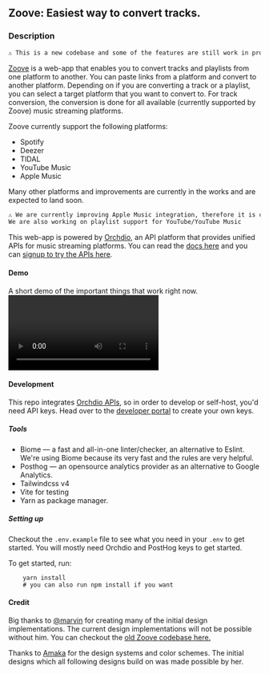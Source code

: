 ## Zoove: Easiest way to convert tracks.

### Description
```markdown
⚠️ This is a new codebase and some of the features are still work in progress.
```

[Zoove](https://zoove.xyz) is a web-app that enables you to convert tracks and playlists from one platform to another. You can paste links from a platform and convert to another platform.
Depending on if you are converting a track or a playlist, you can select a target platform that you want to convert to. For track conversion, the conversion
is done for all available (currently supported by Zoove) music streaming platforms.

Zoove currently support the following platforms:
- Spotify
- Deezer
- TIDAL
- YouTube Music
- Apple Music

Many other platforms and improvements are currently in the works and are expected to land soon.

```markdown
⚠️ We are currently improving Apple Music integration, therefore it is currently unavailable. We will make it available again very soon.
We are also working on playlist support for YouTube/YouTube Music
```

This web-app is powered by [Orchdio](https://orchdio.com), an API platform that provides unified APIs for music streaming platforms. You can read the [docs here](https://docs.orchdio.dev)
and you can [signup to try the APIs here](https://dev.orchdio.com).


#### Demo
A short demo of the important things that work right now.
![Zoove Demo](https://github.com/orchdio/neo-zoove/blob/main/neo-zoove-demo.mp4)

#### Development
This repo integrates [Orchdio APIs](https://docs.orchdio.dev), so in order to develop or self-host, you'd need API keys. Head over to the 
[developer portal](https://dev.orchdio.com) to create your own keys.

##### Tools
 - Biome — a fast and all-in-one linter/checker, an alternative to Eslint. We're using Biome because its very fast and the rules are very helpful.
 - Posthog — an opensource analytics provider as an alternative to Google Analytics.
 - Tailwindcss v4
 - Vite for testing
 - Yarn as package manager.

##### Setting up
Checkout the `.env.example` file to see what you need in your `.env` to get started. You will mostly need Orchdio and PostHog keys to get started.

To get started, run:
```shell
    yarn install
    # you can also run npm install if you want
```


#### Credit
Big thanks to [@marvin](https://github.com/marvinkome) for creating many of the initial design implementations. The current design implementations
will not be possible without him. You can checkout the [old Zoove codebase here.](https://github.com/orchdio/alt-zoove)


Thanks to [Amaka](https://ammiedesigns.com) for the design systems and color schemes. The initial designs which all following designs build on
was made possible by her.